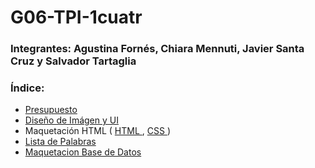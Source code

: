 # G06-TPI-1cuatr
### Integrantes: Agustina Fornés, Chiara Mennuti, Javier Santa Cruz y Salvador Tartaglia

### Índice:

- <a href="Presupuesto.md"> Presupuesto </a>
- <a href="UI.md"> Diseño de Imágen y UI </a> 
- Maquetación HTML ( <a href="index.html"> HTML </a>, <a href="style.css"> CSS </a> )
- <a href="Lista de palabras.md"> Lista de Palabras</a> 
- <a href="BD_Wordle.db"> Maquetacion Base de Datos</a> 

